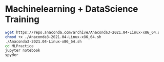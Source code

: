 # Machinelearning + DataScience Training

```bash
wget https://repo.anaconda.com/archive/Anaconda3-2021.04-Linux-x86_64.sh
chmod +x ./Anaconda3-2021.04-Linux-x86_64.sh
./Anaconda3-2021.04-Linux-x86_64.sh
cd MLPractice
jupyter notebook
spyder
```

